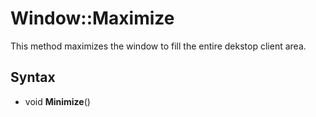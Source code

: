 # Window::Maximize #

This method maximizes the window to fill the entire dekstop client area.

## Syntax ##
- void **Minimize**()
